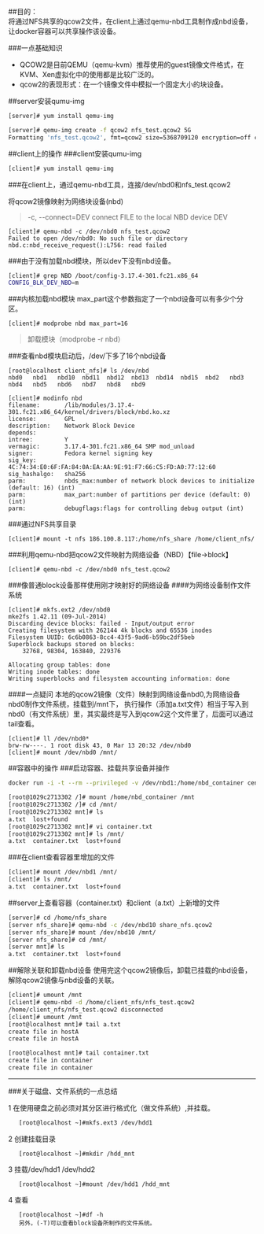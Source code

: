 
##目的：     
将通过NFS共享的qcow2文件，在client上通过qemu-nbd工具制作成nbd设备，让docker容器可以共享操作该设备。     

###一点基础知识
* QCOW2是目前QEMU（qemu-kvm）推荐使用的guest镜像文件格式，在KVM、Xen虚拟化中的使用都是比较广泛的。
* qcow2的表现形式：在一个镜像文件中模拟一个固定大小的块设备。

##server安装qumu-img
```sh
[server]# yum install qemu-img

[server]# qemu-img create -f qcow2 nfs_test.qcow2 5G
Formatting 'nfs_test.qcow2', fmt=qcow2 size=5368709120 encryption=off cluster_size=65536 lazy_refcounts=off
```
##client上的操作
###client安装qumu-img
```sh
[client]# yum install qemu-img
```
###在client上，通过qemu-nbd工具，连接/dev/nbd0和nfs_test.qcow2     

将qcow2镜像映射为网络块设备(nbd)      

>  -c, --connect=DEV    connect FILE to the local NBD device DEV       

```
[client]# qemu-nbd -c /dev/nbd0 nfs_test.qcow2 
Failed to open /dev/nbd0: No such file or directory
nbd.c:nbd_receive_request():L756: read failed
```
###由于没有加载nbd模块，所以dev下没有nbd设备。
```sh
[client]# grep NBD /boot/config-3.17.4-301.fc21.x86_64 
CONFIG_BLK_DEV_NBD=m
```
###内核加载nbd模块
max_part这个参数指定了一个nbd设备可以有多少个分区。
```
[client]# modprobe nbd max_part=16
```
>卸载模块（modprobe -r nbd）   

###查看nbd模块启动后，/dev/下多了16个nbd设备
```
[root@localhost client_nfs]# ls /dev/nbd
nbd0   nbd1   nbd10  nbd11  nbd12  nbd13  nbd14  nbd15  nbd2   nbd3   nbd4   nbd5   nbd6   nbd7   nbd8   nbd9

[client]# modinfo nbd
filename:       /lib/modules/3.17.4-301.fc21.x86_64/kernel/drivers/block/nbd.ko.xz
license:        GPL
description:    Network Block Device
depends:        
intree:         Y
vermagic:       3.17.4-301.fc21.x86_64 SMP mod_unload 
signer:         Fedora kernel signing key
sig_key:        4C:74:34:E0:6F:FA:84:0A:EA:AA:9E:91:F7:66:C5:FD:A0:77:12:60
sig_hashalgo:   sha256
parm:           nbds_max:number of network block devices to initialize (default: 16) (int)
parm:           max_part:number of partitions per device (default: 0) (int)
parm:           debugflags:flags for controlling debug output (int)      
```
###通过NFS共享目录
```
[client]# mount -t nfs 186.100.8.117:/home/nfs_share /home/client_nfs/
```
###利用qemu-nbd把qcow2文件映射为网络设备（NBD）【file->block】
```
[client]# qemu-nbd -c /dev/nbd0 nfs_test.qcow2
```
###像普通block设备那样使用刚才映射好的网络设备
####为网络设备制作文件系统
```
[client]# mkfs.ext2 /dev/nbd0
mke2fs 1.42.11 (09-Jul-2014)
Discarding device blocks: failed - Input/output error
Creating filesystem with 262144 4k blocks and 65536 inodes
Filesystem UUID: 6c6b0863-8cc4-43f5-9ad6-b59bc2df5beb
Superblock backups stored on blocks: 
	32768, 98304, 163840, 229376

Allocating group tables: done                            
Writing inode tables: done                            
Writing superblocks and filesystem accounting information: done
```
####一点疑问
本地的qcow2镜像（文件）映射到网络设备nbd0,为网络设备nbd0制作文件系统，挂载到/mnt下，
执行操作（添加a.txt文件）相当于写入到nbd0（有文件系统）里，其实最终是写入到qcow2这个文件里了，后面可以通过tail查看。
```
[client]# ll /dev/nbd0*
brw-rw----. 1 root disk 43, 0 Mar 13 20:32 /dev/nbd0
[client]# mount /dev/nbd0 /mnt/
```

##容器中的操作
###启动容器、挂载共享设备并操作
```sh
docker run -i -t --rm --privileged -v /dev/nbd1:/home/nbd_container centos /bin/bash

[root@1029c2713302 /]# mount /home/nbd_container /mnt
[root@1029c2713302 /]# cd /mnt/
[root@1029c2713302 mnt]# ls
a.txt  lost+found
[root@1029c2713302 mnt]# vi container.txt
[root@1029c2713302 mnt]# ls /mnt/
a.txt  container.txt  lost+found
```
###在client查看容器里增加的文件
```sh
[client]# mount /dev/nbd1 /mnt/
[client]# ls /mnt/
a.txt  container.txt  lost+found
```
##server上查看容器（container.txt）和client（a.txt）上新增的文件
```sh
[server]# cd /home/nfs_share
[server nfs_share]# qemu-nbd -c /dev/nbd10 share_nfs.qcow2 
[server nfs_share]# mount /dev/nbd10 /mnt/
[server nfs_share]# cd /mnt/
[server mnt]# ls
a.txt  container.txt  lost+found
```

##解除关联和卸载nbd设备
使用完这个qcow2镜像后，卸载已挂载的nbd设备，解除qcow2镜像与nbd设备的关联。
```sh
[client]# umount /mnt
[client]# qemu-nbd -d /home/client_nfs/nfs_test.qcow2 
/home/client_nfs/nfs_test.qcow2 disconnected
[client]# umount /mnt
[root@localhost mnt]# tail a.txt 
create file in hostA
create file in hostA

[root@localhost mnt]# tail container.txt 
create file in container
create file in container
```
---
###关于磁盘、文件系统的一点总结

1 在使用硬盘之前必须对其分区进行格式化（做文件系统）,并挂载。
```sh
   [root@localhost ~]#mkfs.ext3 /dev/hdd1
```
2 创建挂载目录
```
   [root@localhost ~]#mkdir /hdd_mnt
```
3 挂载/dev/hdd1 /dev/hdd2
```
   [root@localhost ~]#mount /dev/hdd1 /hdd_mnt
```
4 查看
```
   [root@localhost ~]#df -h 
   另外，(-T)可以查看block设备所制作的文件系统。
```


